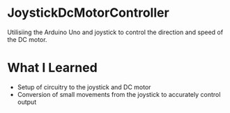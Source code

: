 # JoystickDcMotorController

Utilisiing the Arduino Uno and joystick to control the direction and speed of the DC motor.

# What I Learned

* Setup of circuitry to the joystick and DC motor
* Conversion of small movements from the joystick to accurately control output
